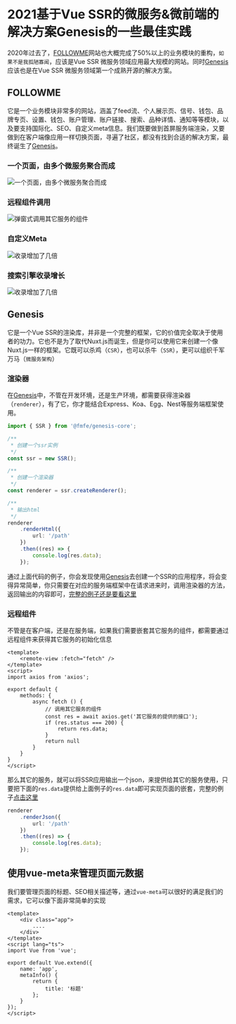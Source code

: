# 2021基于Vue SSR的微服务&微前端的解决方案Genesis的一些最佳实践

2020年过去了，[FOLLOWME](https://www.followme.com)网站也大概完成了50%以上的业务模块的重构，`如果不是我孤陋寡闻`，应该是Vue SSR 微服务领域应用最大规模的网站。同时[Genesis](https://github.com/fmfe/genesis)应该也是在Vue SSR 微服务领域第一个成熟开源的解决方案。

## FOLLOWME
它是一个业务模块非常多的网站，涵盖了feed流、个人展示页、信号、钱包、品牌专页、设置、钱包、账户管理、账户链接、搜索、品种详情、通知等等模块，以及要支持国际化、SEO、自定义meta信息。我们既要做到首屏服务端渲染，又要做到在客户端像应用一样切换页面，寻遍了社区，都没有找到合适的解决方案，最终诞生了[Genesis](https://github.com/fmfe/genesis)。

### 一个页面，由多个微服务聚合而成
![一个页面，由多个微服务聚合而成](./images/20210121210741.jpg)

### 远程组件调用
![弹窗式调用其它服务的组件](./images/20210121211232.jpg)

### 自定义Meta
![收录增加了几倍](./images/20210121212208.jpg)

### 搜索引擎收录增长
![收录增加了几倍](./images/20210121211740.jpg)
## Genesis
它是一个Vue SSR的渲染库，并非是一个完整的框架，它的价值完全取决于使用者的功力。它也不是为了取代Nuxt.js而诞生，但是你可以使用它来创建一个像Nuxt.js一样的框架。它既可以杀鸡（`CSR`），也可以杀牛（`SSR`），更可以组织千军万马（`微服务架构`）

### 渲染器
在[Genesis](https://github.com/fmfe/genesis)中，不管在开发环境，还是生产环境，都需要获得渲染器（`renderer`），有了它，你才能结合Express、Koa、Egg、Nest等服务端框架使用。
```ts
import { SSR } from '@fmfe/genesis-core';

/**
 * 创建一个ssr实例
 */
const ssr = new SSR();

/**
 * 创建一个渲染器
 */
const renderer = ssr.createRenderer();

/**
 * 输出html
 */
renderer
    .renderHtml({
        url: '/path'
    })
    .then((res) => {
        console.log(res.data);
    });

```
通过上面代码的例子，你会发现使用[Genesis](https://github.com/fmfe/genesis)去创建一个SSR的应用程序，将会变得异常简单，你只需要在对应的服务端框架中在请求进来时，调用渲染器的方法，返回输出的内容即可，[完整的例子还是要看这里](https://fmfe.github.io/genesis-docs/guide/)

### 远程组件
不管是在客户端，还是在服务端，如果我们需要嵌套其它服务的组件，都需要通过远程组件来获得其它服务的初始化信息
```vue
<template>
    <remote-view :fetch="fetch" />
</template>
<script>
import axios from 'axios';

export default {
    methods: {
        async fetch () {
            // 调用其它服务的组件
            const res = await axios.get('其它服务的提供的接口');
            if (res.status === 200) {
                return res.data;
            }
            return null
        }
    }
}
</script>

```
那么其它的服务，就可以将SSR应用输出一个json，来提供给其它的服务使用，只要把下面的`res.data`提供给上面例子的`res.data`即可实现页面的嵌套，完整的例子[点击这里](https://fmfe.github.io/genesis-docs/remote/)
```ts
renderer
    .renderJson({
        url: '/path'
    })
    .then((res) => {
        console.log(res.data);
    });
```

## 使用vue-meta来管理页面元数据
我们要管理页面的标题、SEO相关描述等，通过`vue-meta`可以很好的满足我们的需求，它可以像下面非常简单的实现
```vue
<template>
    <div class="app">
        ....
    </div>
</template>
<script lang="ts">
import Vue from 'vue';

export default Vue.extend({
    name: 'app',
    metaInfo() {
        return {
            title: '标题'
        };
    }
});
</script>
```